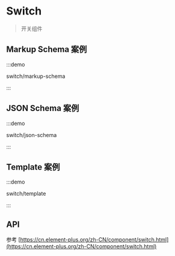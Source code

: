 # Switch

> 开关组件

## Markup Schema 案例

:::demo

switch/markup-schema

:::

## JSON Schema 案例

:::demo

switch/json-schema

:::

## Template 案例

:::demo

switch/template

:::

## API

参考 [https://cn.element-plus.org/zh-CN/component/switch.html](https://cn.element-plus.org/zh-CN/component/switch.html)
